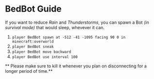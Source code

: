 # BedBot Guide

If you want to reduce _Rain_ and _Thunderstorms_, you can spawn a Bot _(in survival mode)_ that would sleep, whevever it can.

1. `player BedBot spawn at -512 -41 -1095 facing 90 0 in minecraft:overworld`
1. `player BedBot sneak`
1. `player BedBot move backward`
1. `player BedBot use interval 100`

** Please make sure to kill it whenever you plan on disconnecting for a longer period of time.**
